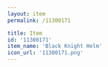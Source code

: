 ```yaml
---
layout: item
permalink: /11300171

title: Item
id: '11300171'
item_name: 'Black Knight Helm'
icon_url: '11300171.png'
---
```

